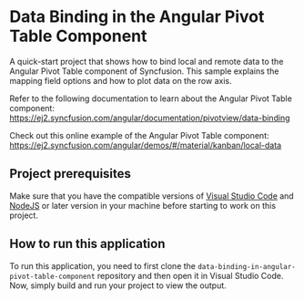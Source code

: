 # Data Binding in the Angular Pivot Table Component

A quick-start project that shows how to bind local and remote data to the Angular Pivot Table component of Syncfusion. This sample explains the mapping field options and how to plot data on the row axis.
 
Refer to the following documentation to learn about the Angular Pivot Table component: 
https://ej2.syncfusion.com/angular/documentation/pivotview/data-binding

Check out this online example of the Angular Pivot Table component:
https://ej2.syncfusion.com/angular/demos/#/material/kanban/local-data  

## Project prerequisites
Make sure that you have the compatible versions of [Visual Studio Code](https://code.visualstudio.com/download ) and [NodeJS](https://nodejs.org/en/download) or later version in your machine before starting to work on this project.

## How to run this application
To run this application, you need to first clone the `data-binding-in-angular-pivot-table-component` repository and then open it in Visual Studio Code. Now, simply build and run your project to view the output.
